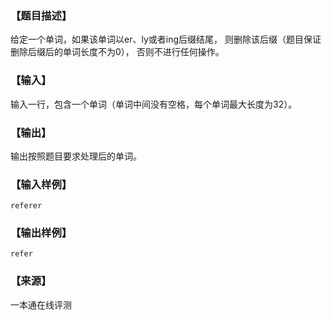 ### 【题目描述】

给定一个单词，如果该单词以er、ly或者ing后缀结尾， 则删除该后缀（题目保证删除后缀后的单词长度不为0）， 否则不进行任何操作。

### 【输入】

输入一行，包含一个单词（单词中间没有空格，每个单词最大长度为32）。

### 【输出】

输出按照题目要求处理后的单词。

### 【输入样例】

```
referer
```

### 【输出样例】

```
refer
```


 ### 【来源】

 一本通在线评测 